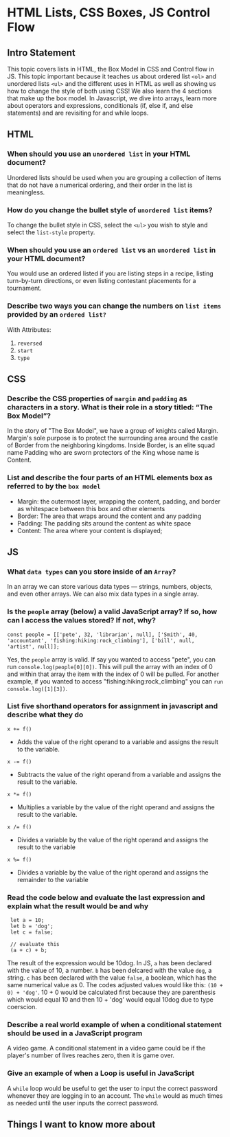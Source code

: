 
# HTML Lists, CSS Boxes, JS Control Flow

## Intro Statement

This topic covers lists in HTML, the Box Model in CSS and Control flow in JS. This topic important because it teaches us about ordered list `<ol>` and unordered lists `<ul>` and the different uses in HTML as well as showing us how to change the style of both using CSS! We also learn the 4 sections that make up the box model. In Javascript, we dive into arrays, learn more about operators and expressions, conditionals (if, else if, and else statements) and are revisiting for and while loops.

## HTML

### When should you use an `unordered list` in your HTML document?

Unordered lists should be used when you are grouping a collection of items that do not have a numerical ordering, and their order in the list is meaningless.

### How do you change the bullet style of `unordered list` items?

To change the bullet style in CSS, select the `<ul>` you wish to style and select the `list-style` property.

### When should you use an `ordered list` vs an `unordered list` in your HTML document?

You would use an ordered listed if you are listing steps in a recipe, listing turn-by-turn directions, or even listing contestant placements for a tournament.

### Describe two ways you can change the numbers on `list items` provided by an `ordered list?`

With Attributes:

1. `reversed`
2. `start`
3. `type`

## CSS

### Describe the CSS properties of `margin` and `padding` as characters in a story. What is their role in a story titled: “The Box Model”?

In the story of "The Box Model", we have a group of knights called Margin. Margin's sole purpose is to protect the surrounding area around the castle of Border from the neighboring kingdoms. Inside Border, is an elite squad name Padding who are sworn protectors of the King whose name is Content.

### List and describe the four parts of an HTML elements box as referred to by the `box model`

- Margin: the outermost layer, wrapping the content, padding, and border as whitespace between this box and other elements
- Border: The area that wraps around the content and any padding
- Padding: The padding sits around the content as white space
- Content: The area where your content is displayed;

## JS

### What `data types` can you store inside of an `Array`?

In an array we can store various data types — strings, numbers, objects, and even other arrays. We can also mix data types in a single array.

### Is the `people` array (below) a valid JavaScript array? If so, how can I access the values stored? If not, why?

```
const people = [['pete', 32, 'librarian', null], ['Smith', 40, 'accountant', 'fishing:hiking:rock_climbing'], ['bill', null, 'artist', null]];
```

Yes, the `people` array is valid. If say you wanted to access "pete", you can run `console.log(people[0][0])`. This will pull the array with an index of 0 and within that array the item with the index of 0 will be pulled. For another example, if you wanted to access "fishing:hiking:rock_climbing" you can `run console.log([1][3])`.

### List five shorthand operators for assignment in javascript and describe what they do

`x += f()`

- Adds the value of the right operand to a variable and assigns the result to the variable.

`x -= f()`
  
- Subtracts the value of the right operand from a variable and assigns the result to the variable.

`x *= f()`
  
- Multiplies a variable by the value of the right operand and assigns the result to the variable.

`x /= f()`

- Divides a variable by the value of the right operand and assigns the result to the variable

`x %= f()`

- Divides a variable by the value of the right operand and assigns the remainder to the variable

### Read the code below and evaluate the last expression and explain what the result would be and why

```
 let a = 10;
 let b = 'dog';
 let c = false;

 // evaluate this
 (a + c) + b;
```

The result of the expression would be 10dog. In JS, `a` has been declared with the value of 10, a number. `b` has been delcared with the value `dog`, a string. `c` has been declared with the value `false`, a boolean, which has the same numerical value as 0. The codes adjusted values would like this: `(10 + 0) + 'dog'`. 10 + 0 would be calculated first because they are parenthesis which would equal 10 and then 10 + 'dog' would equal 10dog due to type coerscion.

### Describe a real world example of when a conditional statement should be used in a JavaScript program

A video game. A conditional statement in a video game could be if the player's number of lives reaches zero, then it is game over.

### Give an example of when a Loop is useful in JavaScript

A `while` loop would be useful to get the user to input the correct password whenever they are logging in to an account. The `while` would as much times as needed until the user inputs the correct password.

## Things I want to know more about
